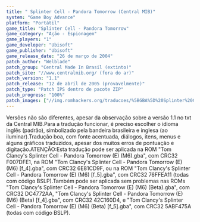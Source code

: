 ```yaml
---
title: " Splinter Cell - Pandora Tomorrow (Central MIB)"
system: "Game Boy Advance"
platform: "Portátil"
game_title: "Splinter Cell - Pandora Tomorrow"
game_category: "Ação - Espionagem"
game_players: "1"
game_developer: "Ubisoft"
game_publisher: "Ubisoft"
game_release_date: "26 de março de 2004"
patch_author: "Welblade"
patch_group: "Central Made In Brasil (extinto)"
patch_site: "//www.centralmib.org/ (fora do ar)"
patch_version: "1.1"
patch_release: "12 de abril de 2005 (provavelmente)"
patch_type: "Patch IPS dentro de pacote ZIP"
patch_progress: "100%"
patch_images: ["//img.romhackers.org/traducoes/%5BGBA%5D%20Splinter%20Cell%20-%20Pandora%20Tomorrow%20-%20Central%20MIB%20-%201.png","//img.romhackers.org/traducoes/%5BGBA%5D%20Splinter%20Cell%20-%20Pandora%20Tomorrow%20-%20Central%20MIB%20-%202.png","//img.romhackers.org/traducoes/%5BGBA%5D%20Splinter%20Cell%20-%20Pandora%20Tomorrow%20-%20Central%20MIB%20-%203.png"]
---
```

Versões não são diferentes, apesar da observação sobre a versão 1.1 no txt da Central MIB.Para a tradução funcionar, é preciso escolher o idioma inglês (padrão), simbolizado pela bandeira brasileira e inglesa (ao iluminar).Tradução boa, com fonte acentuada, diálogos, itens, menus e alguns gráficos traduzidos, apesar dos muitos erros de pontuação e digitação.ATENÇÃO:Esta tradução pode ser aplicada na ROM "Tom Clancy's Splinter Cell - Pandora Tomorrow (E) (M6).gba", com CRC32 F007DFE1, na ROM "Tom Clancy's Splinter Cell - Pandora Tomorrow (E) (M6) [f_4].gba", com CRC32 6E81CD9F, ou na ROM "Tom Clancy's Splinter Cell - Pandora Tomorrow (E) (M6) [f_5].gba", com CRC32 76FFEA11 (todas com código BSLP).Também pode ser aplicada sem problemas nas ROMs "Tom Clancy's Splinter Cell - Pandora Tomorrow (E) (M6) (Beta).gba", com CRC32 DC4772AA, "Tom Clancy's Splinter Cell - Pandora Tomorrow (E) (M6) (Beta) [f_4].gba", com CRC32 42C160D4, e "Tom Clancy's Splinter Cell - Pandora Tomorrow (E) (M6) (Beta) [f_5].gba", com CRC32 5ABF475A (todas com código BSLP).